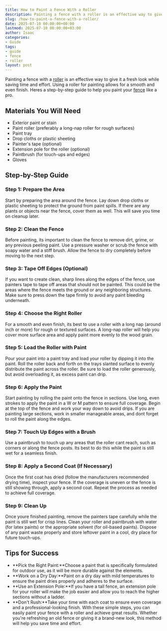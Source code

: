 ```yaml
---
title: How to Paint a Fence With a Roller
description: Painting a fence with a roller is an effective way to give it a fresh look while saving time and effort. Using a roller for painting allows for a smooth and...
slug: /how-to-paint-a-fence-with-a-roller/
date: 2025-07-10 00:00:00+00:00
lastmod: 2025-07-10 00:00:00+03:00
author: Isaac
categories:
- Guide
tags:
- guide
- fence
- roller
layout: post
---
```

Painting a fence with a [roller](https://pestpolicy.com/best-paint-roller-for-ceilings/) is an effective way to give it a fresh look while saving time and effort. Using a roller for painting allows for a smooth and even finish. Heres a step-by-step guide to help you paint your [fence](https://pestpolicy.com/fence-painting-ideas/) like a pro.
## Materials You Will Need
- Exterior paint or stain
- Paint roller (preferably a long-nap roller for rough surfaces)
- Paint tray
- Drop cloths or plastic sheeting
- Painter's tape (optional)
- Extension pole for the roller (optional)
- Paintbrush (for touch-ups and edges)
- Gloves
## Step-by-Step Guide
### Step 1: Prepare the Area
Start by preparing the area around the fence. Lay down drop cloths or plastic sheeting to protect the ground from paint spills. If there are any plants or objects near the fence, cover them as well. This will save you time on cleanup later.
### Step 2: Clean the Fence
Before painting, its important to clean the fence to remove dirt, grime, or any previous peeling paint. Use a pressure washer or scrub the fence with soapy water and a stiff brush. Allow the fence to dry completely before moving to the next step.
### Step 3: Tape Off Edges (Optional)
If you want to create clean, sharp lines along the edges of the fence, use painters tape to tape off areas that should not be painted. This could be the areas where the fence meets the ground or any neighboring structures. Make sure to press down the tape firmly to avoid any paint bleeding underneath.
### Step 4: Choose the Right Roller
For a smooth and even finish, its best to use a roller with a long nap (around  inch or more) for rough or textured surfaces. A long-nap roller will help you cover more surface area and apply paint more evenly to the wood grain.
### Step 5: Load the Roller with Paint
Pour your paint into a paint tray and load your roller by dipping it into the paint. Roll the roller back and forth on the trays slanted surface to evenly distribute the paint across the roller. Be sure to load the roller generously, but avoid overloading it, as excess paint can drip.
### Step 6: Apply the Paint
Start painting by rolling the paint onto the fence in sections. Use long, even strokes to apply the paint in a W or M pattern to ensure full coverage. Begin at the top of the fence and work your way down to avoid drips. If you are painting large sections, work in smaller manageable areas, and dont forget to roll the paint along the edges.
### Step 7: Touch Up Edges with a Brush
Use a paintbrush to touch up any areas that the roller cant reach, such as corners or along the fence posts. Its best to do this while the paint is still wet for a seamless finish.
### Step 8: Apply a Second Coat (If Necessary)
Once the first coat has dried (follow the manufacturers recommended drying time), inspect your fence. If the coverage is uneven or the fence is still showing through, apply a second coat. Repeat the process as needed to achieve full coverage.
### Step 9: Clean Up
Once youre finished painting, remove the painters tape carefully while the paint is still wet for crisp lines. Clean your roller and paintbrush with water (for latex paints) or the appropriate solvent (for oil-based paints). Dispose of any paint waste properly and store leftover paint in a cool, dry place for future touch-ups.
## Tips for Success
- **Pick the Right Paint:**Choose a paint that is specifically formulated for outdoor use, as it will be more durable against the elements.
- **Work on a Dry Day:**Paint on a dry day with mild temperatures to ensure the paint dries properly and adheres to the surface.
- **Use an Extension Pole:**If you have a tall fence, an extension pole for your roller will make the job easier and allow you to reach the higher sections without a ladder.
- **Don't Rush:**Take your time with each coat to ensure even coverage and a professional-looking finish.
With these simple steps, you can easily paint your fence with a roller and achieve great results. Whether you're refreshing an old fence or giving it a brand-new look, this method will help you save time and effort.